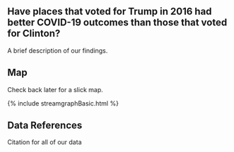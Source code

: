 
Have places that voted for Trump in 2016 had better COVID-19 outcomes than those that voted for Clinton?
--------------------------------------------------------------------------------------------------------

A brief description of our findings.

Map
---

Check back later for a slick map.

{% include streamgraphBasic.html %}


Data References
---------------

Citation for all of our data
